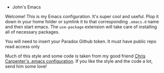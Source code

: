 * John's Emacs

Welcome! This is my Emacs configuration. It's super cool and useful. Plop it down in your home
folder or symlink it to that corresponding `.emacs.d` name and then start emacs. The `use-package`
extension will take care of installing all of necessary packages.

You will need to insert your Paradox Github token. It must have public repo read access only

Much of this style and some code is taken from my good friend [Chris Carpenter's .emacs configuration](https://gitlab.com/mordocai/emacs.d).
If you like the style and the code a lot, send him some love!